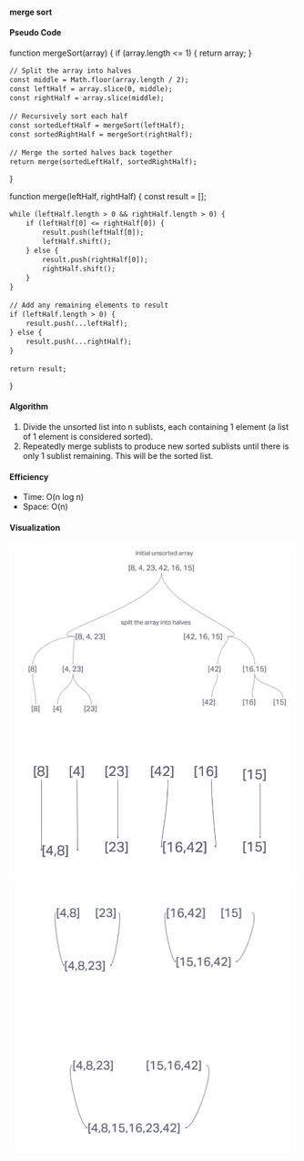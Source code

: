 #### merge sort

#### Pseudo Code

function mergeSort(array) {
    if (array.length <= 1) {
        return array;
    }

    // Split the array into halves
    const middle = Math.floor(array.length / 2);
    const leftHalf = array.slice(0, middle);
    const rightHalf = array.slice(middle);

    // Recursively sort each half
    const sortedLeftHalf = mergeSort(leftHalf);
    const sortedRightHalf = mergeSort(rightHalf);

    // Merge the sorted halves back together
    return merge(sortedLeftHalf, sortedRightHalf);
}

function merge(leftHalf, rightHalf) {
    const result = [];

    while (leftHalf.length > 0 && rightHalf.length > 0) {
        if (leftHalf[0] <= rightHalf[0]) {
            result.push(leftHalf[0]);
            leftHalf.shift();
        } else {
            result.push(rightHalf[0]);
            rightHalf.shift();
        }
    }

    // Add any remaining elements to result
    if (leftHalf.length > 0) {
        result.push(...leftHalf);
    } else {
        result.push(...rightHalf);
    }

    return result;
}


#### Algorithm


1. Divide the unsorted list into n sublists, each containing 1 element (a list of 1 element is considered sorted).
2. Repeatedly merge sublists to produce new sorted sublists until there is only 1 sublist remaining. This will be the sorted list.

#### Efficiency

* Time: O(n log n)
* Space: O(n)

#### Visualization

![visualization](./assets/1.png)
![visualization](./assets/2.png)
![visualization](./assets/3.png)
